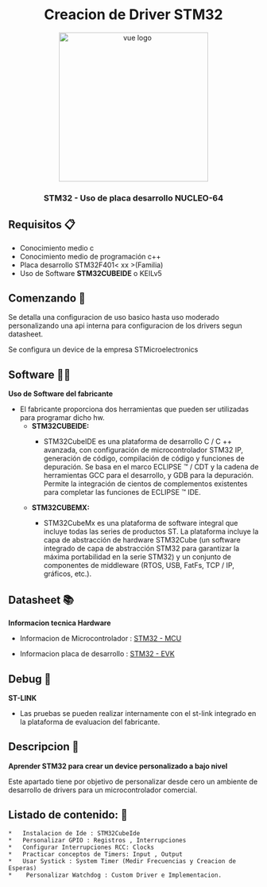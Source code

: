 <div align="center">
  <h1>Creacion de Driver STM32</h1>
  <img src="http://www.carminenoviello.com/wp-content/uploads/2015/06/stm32-butterfly.jpg" alt="vue logo" height="300px">
  <h3 style="font-weight:bold;" >STM32 - Uso de placa desarrollo NUCLEO-64</h3>
  <h5></h5>
</div>

## Requisitos :clipboard:

*   Conocimiento medio c
*   Conocimiento medio de programación c++
*   Placa desarrollo STM32F401< xx >(Familia) 
*   Uso de Software **STM32CUBEIDE** o KEILv5


## Comenzando 🚀

<p>Se detalla una configuracion de uso basico hasta uso moderado personalizando una api interna para configuracion de los drivers segun datasheet.</p>
<p>Se configura un device de la empresa STMicroelectronics </p>

## Software 🧑‍💻
**Uso de Software del fabricante**
* El fabricante proporciona dos herramientas que pueden ser utilizadas para programar dicho hw.
  * **STM32CUBEIDE:**
    * <p>STM32CubeIDE es una plataforma de desarrollo C / C ++ avanzada, con configuración de microcontrolador STM32 IP, generación de código, compilación de código y funciones de depuración. Se basa en el marco ECLIPSE ™ / CDT y la cadena de herramientas GCC para el desarrollo, y GDB para la depuración. Permite la integración de cientos de complementos existentes para completar las funciones de ECLIPSE ™ IDE. </p>
  * **STM32CUBEMX:**
    * <p>STM32CubeMx es una plataforma de software integral que incluye todas las series de productos ST. La plataforma incluye la capa de abstracción de hardware STM32Cube (un software integrado de capa de abstracción STM32 para garantizar la máxima portabilidad en la serie STM32) y un conjunto de componentes de middleware (RTOS, USB, FatFs, TCP / IP, gráficos, etc.).</p>
## Datasheet 📚
**Informacion tecnica Hardware**
* Informacion de Microcontrolador : [STM32 - MCU](https://www.st.com/en/microcontrollers-microprocessors/stm32f401re.html)

* Informacion placa de desarrollo : [STM32 - EVK](https://www.st.com/en/evaluation-tools/nucleo-f401re.html)

## Debug 🚨
**ST-LINK**
* Las pruebas se pueden realizar internamente con el st-link integrado en la plataforma de evaluacion del fabricante.

## Descripcion :notebook:
**Aprender STM32 para crear un device personalizado a bajo nivel**
<p>Este apartado tiene por objetivo de personalizar desde cero un ambiente de desarrollo de drivers para un microcontrolador comercial.</p>

## Listado de contenido: 💯
    *   Instalacion de Ide : STM32CubeIde
    *   Personalizar GPIO : Registros , Interrupciones
    *   Configurar Interrupciones RCC: Clocks 
    *   Practicar conceptos de Timers: Input , Output
    *   Usar Systick : System Timer (Medir Frecuencias y Creacion de Esperas)
    *    Personalizar Watchdog : Custom Driver e Implementacion.
